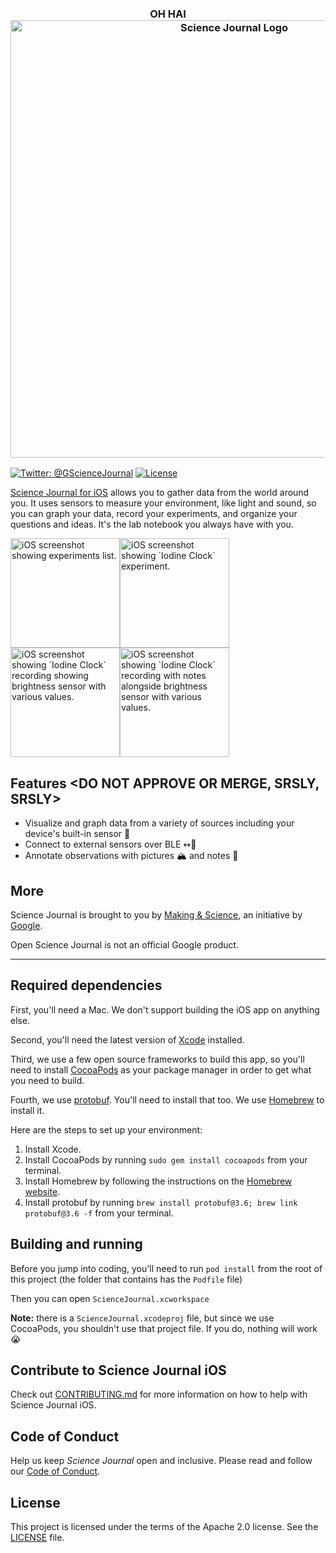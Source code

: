 <h3 align="center">
  OH HAI
  <img src="GitHubAssets/sj_lockup.png?raw=true" alt="Science Journal Logo" width="700">
</h3>

[![Twitter: @GScienceJournal](https://img.shields.io/badge/contact-@GScienceJournal-673fb4.svg?style=flat)](https://twitter.com/GScienceJournal)
[![License](https://img.shields.io/badge/License-Apache%202.0-blue.svg)](https://opensource.org/licenses/Apache-2.0)

[Science Journal for iOS][appstore] allows you to gather data from the world around you. It uses sensors to
measure your environment, like light and sound, so you can graph your data, record your experiments,
and organize your questions and ideas. It's the lab notebook you always have with you.

<img src="GitHubAssets/image1.png?raw=true" alt="iOS screenshot showing experiments list." width="175"><img src="GitHubAssets/image2.png?raw=true" alt="iOS screenshot showing `Iodine Clock` experiment." width="175"><img src="GitHubAssets/image3.png?raw=true" alt="iOS screenshot showing `Iodine Clock` recording showing brightness sensor with various values." width="175"><img src="GitHubAssets/image4.png?raw=true" alt="iOS screenshot showing `Iodine Clock` recording with notes alongside brightness sensor with various values." width="175">

## Features <DO NOT APPROVE OR MERGE, SRSLY, SRSLY>

* Visualize and graph data from a variety of sources including your device's  built-in sensor 📱
* Connect to external sensors over BLE ↭🔌
* Annotate observations with pictures 🏔 and notes 📝

## More

Science Journal is brought to you by [Making & Science][ms], an initiative by [Google](https://www.google.com/intl/en/about/). 

Open Science
Journal is not an official Google product.

---

## Required dependencies
First, you'll need a Mac. We don't support building the iOS app on anything else.

Second, you'll need the latest version of [Xcode](https://developer.apple.com/xcode/) installed.

Third, we use a few open source frameworks to build this app, so you'll need to install [CocoaPods](https://cocoapods.org/) as your package manager in order to get what you need to build.

Fourth, we use [protobuf](https://developers.google.com/protocol-buffers/). You'll need to install that too. We use [Homebrew](https://brew.sh/) to install it.

Here are the steps to set up your environment:

1. Install Xcode.
2. Install CocoaPods by running `sudo gem install cocoapods` from your terminal.
3. Install Homebrew by following the instructions on the [Homebrew website](https://brew.sh/).
4. Install protobuf by running `brew install protobuf@3.6; brew link protobuf@3.6 -f` from your terminal.

## Building and running
Before you jump into coding, you'll need to run `pod install` from the root of this project (the folder that contains has the `Podfile` file)

Then you can open `ScienceJournal.xcworkspace`

**Note:** there is a `ScienceJournal.xcodeproj` file, but since we use CocoaPods, you shouldn't use that project file. If you do, nothing will work 😭

[appstore]: https://itunes.apple.com/us/app/science-journal-by-google/id1251205555?mt=8
[ms]: https://makingscience.withgoogle.com

## Contribute to Science Journal iOS

Check out [CONTRIBUTING.md](https://github.com/google/science-journal-ios/blob/master/CONTRIBUTING.md) for more information on how to help with Science Journal iOS.

## Code of Conduct

Help us keep _Science Journal_ open and inclusive. Please read and follow our [Code of Conduct](https://github.com/google/science-journal-ios/blob/master/CODE_OF_CONDUCT.md).

## License

This project is licensed under the terms of the Apache 2.0 license. See the [LICENSE](https://github.com/google/science-journal-ios/blob/master/LICENSE) file.
